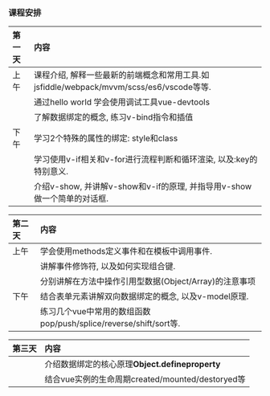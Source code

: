 ### 课程安排

| **第一天** | **内容** |
| :--- | :--- |
| 上午 | 课程介绍, 解释一些最新的前端概念和常用工具.如jsfiddle/webpack/mvvm/scss/es6/vscode等等. |
|  | 通过hello world 学会使用调试工具vue-devtools |
|  | 了解数据绑定的概念, 练习v-bind指令和插值 |
| 下午 | 学习2个特殊的属性的绑定: style和class |
|  | 学习使用v-if相关和v-for进行流程判断和循环渲染, 以及:key的特别意义. |
|  | 介绍v-show, 并讲解v-show和v-if的原理, 并指导用v-show做一个简单的对话框. |

| **第二天** | **内容** |
| :--- | :--- |
| 上午 | 学会使用methods定义事件和在模板中调用事件. |
|  | 讲解事件修饰符, 以及如何实现组合键. |
|  | 分别讲解在方法中操作引用型数据\(Object/Array\)的注意事项 |
| 下午 | 结合表单元素讲解双向数据绑定的概念, 以及v-model原理. |
|  | 练习几个vue中常用的数组函数pop/push/splice/reverse/shift/sort等. |

| **第三天** | **内容** |
| :--- | :--- |
|  | 介绍数据绑定的核心原理**Object.defineproperty** |
|  | 结合vue实例的生命周期created/mounted/destoryed等 |



